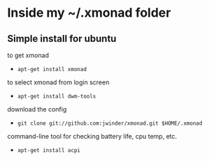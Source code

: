 # Inside my ~/.xmonad folder


## Simple install for ubuntu

to get xmonad

* `apt-get install xmonad`

to select xmonad from login screen

* `apt-get install dwm-tools`

download the config

* `git clone git://github.com:jwinder/xmonad.git $HOME/.xmonad`

command-line tool for checking battery life, cpu temp, etc.

* `apt-get install acpi`
